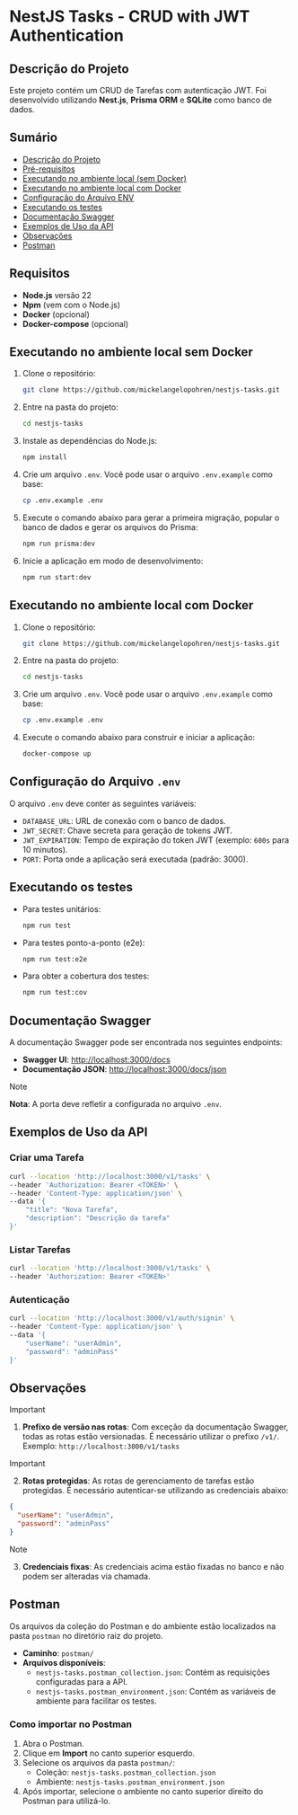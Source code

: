 # NestJS Tasks - CRUD with JWT Authentication

## Descrição do Projeto

Este projeto contém um CRUD de Tarefas com autenticação JWT. Foi desenvolvido utilizando **Nest.js**, **Prisma ORM** e **SQLite** como banco de dados.

## Sumário

- [Descrição do Projeto](#descrição-do-projeto)
- [Pré-requisitos](#pré-requisitos)
- [Executando no ambiente local (sem Docker)](#executando-no-ambiente-local-sem-docker)
- [Executando no ambiente local com Docker](#executando-no-ambiente-local-com-docker)
- [Configuração do Arquivo ENV](#configuração-do-arquivo-env)
- [Executando os testes](#executando-os-testes)
- [Documentação Swagger](#documentação-swagger)
- [Exemplos de Uso da API](#exemplos-de-uso-da-api)
- [Observações](#observações)
- [Postman](#postman)

## Requisitos

- **Node.js** versão 22
- **Npm** (vem com o Node.js)
- **Docker** (opcional)
- **Docker-compose** (opcional)

## Executando no ambiente local sem Docker

1. Clone o repositório:

   ```bash
   git clone https://github.com/mickelangelopohren/nestjs-tasks.git
   ```

2. Entre na pasta do projeto:

   ```bash
   cd nestjs-tasks
   ```

3. Instale as dependências do Node.js:

   ```bash
   npm install
   ```

4. Crie um arquivo `.env`. Você pode usar o arquivo `.env.example` como base:

   ```bash
   cp .env.example .env
   ```

5. Execute o comando abaixo para gerar a primeira migração, popular o banco de dados e gerar os arquivos do Prisma:

   ```bash
   npm run prisma:dev
   ```

6. Inicie a aplicação em modo de desenvolvimento:
   ```bash
   npm run start:dev
   ```

## Executando no ambiente local com Docker

1. Clone o repositório:

   ```bash
   git clone https://github.com/mickelangelopohren/nestjs-tasks.git
   ```

2. Entre na pasta do projeto:

   ```bash
   cd nestjs-tasks
   ```

3. Crie um arquivo `.env`. Você pode usar o arquivo `.env.example` como base:

   ```bash
   cp .env.example .env
   ```

4. Execute o comando abaixo para construir e iniciar a aplicação:
   ```bash
   docker-compose up
   ```

## Configuração do Arquivo `.env`

O arquivo `.env` deve conter as seguintes variáveis:

- `DATABASE_URL`: URL de conexão com o banco de dados.
- `JWT_SECRET`: Chave secreta para geração de tokens JWT.
- `JWT_EXPIRATION`: Tempo de expiração do token JWT (exemplo: `600s` para 10 minutos).
- `PORT`: Porta onde a aplicação será executada (padrão: 3000).

## Executando os testes

- Para testes unitários:

  ```bash
  npm run test
  ```

- Para testes ponto-a-ponto (e2e):

  ```bash
  npm run test:e2e
  ```

- Para obter a cobertura dos testes:
  ```bash
  npm run test:cov
  ```

## Documentação Swagger

A documentação Swagger pode ser encontrada nos seguintes endpoints:

- **Swagger UI**: [http://localhost:3000/docs](http://localhost:3000/docs)
- **Documentação JSON**: [http://localhost:3000/docs/json](http://localhost:3000/docs/json)

> [!NOTE]
>
> **Nota**: A porta deve refletir a configurada no arquivo `.env`.

## Exemplos de Uso da API

### Criar uma Tarefa

```bash
curl --location 'http://localhost:3000/v1/tasks' \
--header 'Authorization: Bearer <TOKEN>' \
--header 'Content-Type: application/json' \
--data '{
    "title": "Nova Tarefa",
    "description": "Descrição da tarefa"
}'
```

### Listar Tarefas

```bash
curl --location 'http://localhost:3000/v1/tasks' \
--header 'Authorization: Bearer <TOKEN>'
```

### Autenticação

```bash
curl --location 'http://localhost:3000/v1/auth/signin' \
--header 'Content-Type: application/json' \
--data '{
    "userName": "userAdmin",
    "password": "adminPass"
}'
```

## Observações

> [!IMPORTANT]
>
> 1.  **Prefixo de versão nas rotas**: Com exceção da documentação Swagger, todas as rotas estão versionadas. É necessário utilizar o prefixo `/v1/`.  
>     Exemplo: `http://localhost:3000/v1/tasks`

> [!IMPORTANT]
>
> 2. **Rotas protegidas**: As rotas de gerenciamento de tarefas estão protegidas. É necessário autenticar-se utilizando as credenciais abaixo:

```json
{
  "userName": "userAdmin",
  "password": "adminPass"
}
```

> [!NOTE]
>
> 3.  **Credenciais fixas**: As credenciais acima estão fixadas no banco e não podem ser alteradas via chamada.

## Postman

Os arquivos da coleção do Postman e do ambiente estão localizados na pasta `postman` no diretório raiz do projeto.

- **Caminho**: `postman/`
- **Arquivos disponíveis**:
  - `nestjs-tasks.postman_collection.json`: Contém as requisições configuradas para a API.
  - `nestjs-tasks.postman_environment.json`: Contém as variáveis de ambiente para facilitar os testes.

### Como importar no Postman

1. Abra o Postman.
2. Clique em **Import** no canto superior esquerdo.
3. Selecione os arquivos da pasta `postman/`:
   - Coleção: `nestjs-tasks.postman_collection.json`
   - Ambiente: `nestjs-tasks.postman_environment.json`
4. Após importar, selecione o ambiente no canto superior direito do Postman para utilizá-lo.
